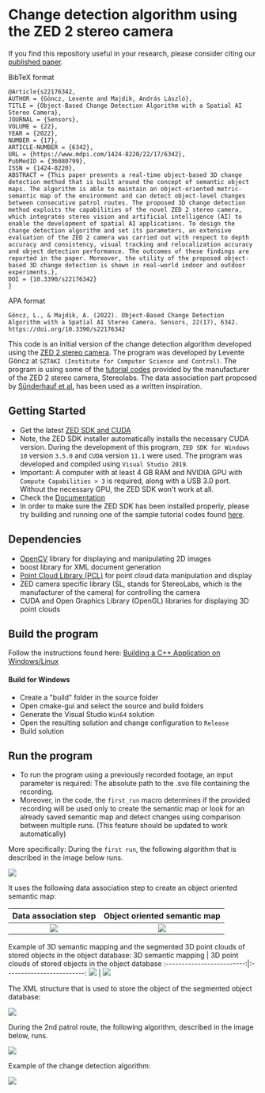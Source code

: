 # Change detection algorithm using the ZED 2 stereo camera

If you find this repository useful in your research, please consider citing our [published paper](https://www.mdpi.com/1424-8220/22/17/6342).

BibTeX format
```
@Article{s22176342,
AUTHOR = {Göncz, Levente and Majdik, András László},
TITLE = {Object-Based Change Detection Algorithm with a Spatial AI Stereo Camera},
JOURNAL = {Sensors},
VOLUME = {22},
YEAR = {2022},
NUMBER = {17},
ARTICLE-NUMBER = {6342},
URL = {https://www.mdpi.com/1424-8220/22/17/6342},
PubMedID = {36080799},
ISSN = {1424-8220},
ABSTRACT = {This paper presents a real-time object-based 3D change detection method that is built around the concept of semantic object maps. The algorithm is able to maintain an object-oriented metric-semantic map of the environment and can detect object-level changes between consecutive patrol routes. The proposed 3D change detection method exploits the capabilities of the novel ZED 2 stereo camera, which integrates stereo vision and artificial intelligence (AI) to enable the development of spatial AI applications. To design the change detection algorithm and set its parameters, an extensive evaluation of the ZED 2 camera was carried out with respect to depth accuracy and consistency, visual tracking and relocalization accuracy and object detection performance. The outcomes of these findings are reported in the paper. Moreover, the utility of the proposed object-based 3D change detection is shown in real-world indoor and outdoor experiments.},
DOI = {10.3390/s22176342}
}
```
APA format
```
Göncz, L., & Majdik, A. (2022). Object-Based Change Detection Algorithm with a Spatial AI Stereo Camera. Sensors, 22(17), 6342. https://doi.org/10.3390/s22176342
```

This code is an initial version of the change detection algorithm developed using the [ZED 2 stereo camera](https://www.stereolabs.com/zed-2/). The program was developed by Levente Göncz at `SZTAKI (Institute for Computer Science and Control)`. The program is using some of the [tutorial codes](https://github.com/stereolabs/zed-examples) provided by the manufacturer of the ZED 2 stereo camera, Stereolabs.
The data association part proposed by [Sünderhauf et al.](https://ieeexplore.ieee.org/document/8206392) has been used as a written inspiration.


## Getting Started

 - Get the latest [ZED SDK and CUDA](https://www.stereolabs.com/developers/release/)
 - Note, the ZED SDK installer automatically installs the necessary CUDA version. During the development of this program, `ZED SDK for Windows 10` version `3.5.0` and `CUDA` version `11.1` were used. The program was developed and compiled using `Visual Studio 2019`.
 - Important: A computer with at least 4 GB RAM and NVIDIA GPU with `Compute Capabilities > 3` is required, along with a USB 3.0 port. Without the necessary GPU, the ZED SDK won't work at all.
 - Check the [Documentation](https://www.stereolabs.com/docs/)
 - In order to make sure the ZED SDK has been installed properly, please try building and running one of the sample tutorial codes found [here](https://github.com/stereolabs/zed-examples).

## Dependencies

- [OpenCV](https://github.com/stereolabs/zed-opencv) library for displaying and manipulating 2D images
- boost library for XML document generation
- [Point Cloud Library (PCL)](https://github.com/stereolabs/zed-pcl) for point cloud data manipulation and display
- ZED camera specific library (SL, stands for StereoLabs, which is the manufacturer of the camera) for controlling the camera
- CUDA and Open Graphics Library (OpenGL) libraries for displaying 3D point clouds

## Build the program

Follow the instructions found here: [Building a C++ Application on Windows/Linux](https://www.stereolabs.com/docs/app-development/cpp/windows/)

#### Build for Windows

- Create a "build" folder in the source folder
- Open cmake-gui and select the source and build folders
- Generate the Visual Studio `Win64` solution
- Open the resulting solution and change configuration to `Release`
- Build solution
 
## Run the program
- To run the program using a previously recorded footage, an input parameter is required: The absolute path to the .svo file containing the recording.
- Moreover, in the code, the `first_run` macro determines if the provided recording will be used only to create the semantic map or look for an already saved semantic map and detect changes using comparison between multiple runs. (This feature should be updated to work automatically)

More specifically: During the `first run`, the following algorithm that is described in the image below runs.

![](https://github.com/nyakasko/ZED_2_change_detection/blob/main/documentation/change_det_1.PNG)

It uses the following data association step to create an object oriented semantic map:

Data association step             |  Object oriented semantic map
:-------------------------:|:-------------------------:
![](https://github.com/nyakasko/ZED_2_change_detection/blob/main/documentation/data_association_step.PNG)  |  ![](https://github.com/nyakasko/ZED_2_change_detection/blob/main/documentation/built_semantic_map.PNG)

Example of 3D semantic mapping and the segmented 3D point clouds of stored objects in the object database:
3D semantic mapping             |  3D point clouds of stored objects in the object database
:-------------------------:|:-------------------------:
![](https://github.com/nyakasko/ZED_2_change_detection/blob/main/documentation/example_of_semantic_mapping.PNG)  |  ![](https://github.com/nyakasko/ZED_2_change_detection/blob/main/documentation/segmented_objects.PNG)

The XML structure that is used to store the object of the segmented object database:

![](https://github.com/nyakasko/ZED_2_change_detection/blob/main/documentation/xml_structure.PNG)

During the 2nd patrol route, the following algorithm, described in the image below, runs.

![](https://github.com/nyakasko/ZED_2_change_detection/blob/main/documentation/change_det_2.PNG)

Example of the change detection algorithm:

![](https://github.com/nyakasko/ZED_2_change_detection/blob/main/documentation/example_of_change_detection.PNG)

